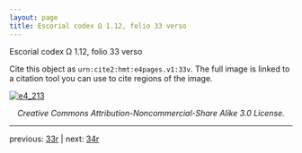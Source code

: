 ```yaml
---
layout: page
title: Escorial codex Ω 1.12, folio 33 verso
---
```


Escorial codex Ω 1.12, folio 33 verso

Cite this object as `urn:cite2:hmt:e4pages.v1:33v`.  The full image is linked to a citation tool you can use to cite regions of the image.

[![e4_213](http://www.homermultitext.org/iipsrv?IIIF=/project/homer/pyramidal/deepzoom/hmt/e4img/2017a/e4_213.tif/full/800,/0/default.jpg)](http://www.homermultitext.org/ict2/?urn=urn:cite2:hmt:e4img.2017a:e4_213) 

<p style="text-align: center; font-style: italic;">Creative Commons Attribution-Noncommercial-Share Alike 3.0 License.</p>

---

previous: [33r](../33r/) | next: [34r](../34r/)